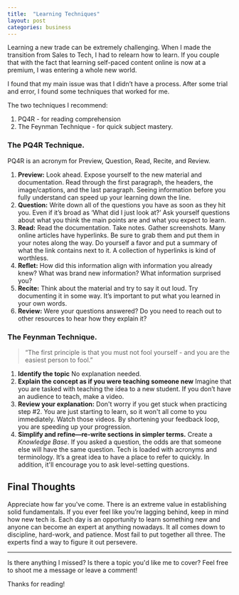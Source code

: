```yaml
---
title:  "Learning Techniques"
layout: post
categories: business
---
```

Learning a new trade can be extremely challenging. When I made the transition from Sales to Tech, I had to relearn how to learn. If you couple that with the fact that learning self-paced content online is now at a premium, I was entering a whole new world.

I found that my main issue was that I didn’t have a process. After some trial and error, I found some techniques that worked for me.

The two techniques I recommend:
1. PQ4R - for reading comprehension
2. The Feynman Technique - for quick subject mastery.

### The PQ4R Technique.
PQ4R is an acronym for Preview, Question, Read, Recite, and Review.
1. **Preview:** 
Look ahead. Expose yourself to the new material and documentation. Read through the first paragraph, the headers, the image/captions, and the last paragraph. Seeing information before you fully understand can speed up your learning down the line.
2. **Question:**
Write down all of the questions you have as soon as they hit you. Even if it’s broad as ‘What did I just look at?’ Ask yourself questions about what you think the main points are and what you expect to learn.
3. **Read:**
Read the documentation. Take notes. Gather screenshots. Many online articles have hyperlinks. Be sure to grab them and put them in your notes along the way. Do yourself a favor and put a summary of what the link contains next to it. A collection of hyperlinks is kind of worthless.
4. **Reflet:** 
How did this information align with information you already knew? What was brand new information? What information surprised you?
5. **Recite:** 
Think about the material and try to say it out loud. Try documenting it in some way. It’s important to put what you learned in your own words.
6. **Review:** 
Were your questions answered? Do you need to reach out to other resources to hear how they explain it?

### The Feynman Technique. 
> “The first principle is that you must not fool yourself - and you are the easiest person to fool.”

1. **Identify the topic**
No explanation needed.
2. **Explain the concept as if you were teaching someone new**
Imagine that you are tasked with teaching the idea to a new student. If you don’t have an audience to teach, make a video.
3. **Review your explanation:** 
Don't worry if you get stuck when practicing step #2. You are just starting to learn, so it won't all come to you immediately. Watch those videos. By shortening your feedback loop, you are speeding up your progression.
4. **Simplify and refine—re-write sections in simpler terms.** 
Create a *Knowledge Base*. If you asked a question, the odds are that someone else will have the same question. Tech is loaded with acronyms and terminology. It’s a great idea to have a place to refer to quickly. In addition, it'll encourage you to ask level-setting questions.

## Final Thoughts

Appreciate how far you've come. There is an extreme value in establishing solid fundamentals. If you ever feel like you’re lagging behind, keep in mind how new tech is. Each day is an opportunity to learn something new and anyone can become an expert at anything nowadays. It all comes down to discipline, hard-work, and patience. Most fail to put together all three. The experts find a way to figure it out persevere.

---

Is there anything I missed? Is there a topic you'd like me to cover? Feel free to shoot me a message or leave a comment!

Thanks for reading!

